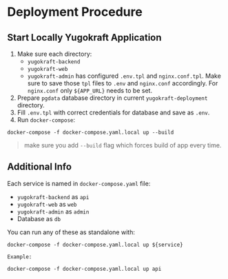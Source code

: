 # Deployment Procedure

## Start Locally Yugokraft Application

1. Make sure each directory:
    - `yugokraft-backend`
    - `yugokraft-web`
    - `yugokraft-admin`
  has configured `.env.tpl` and `nginx.conf.tpl`.
  Make sure to save those `tpl` files to `.env` and `nginx.conf` accordingly.
  For `nginx.conf` only `${APP_URL}` needs to be set.
2. Prepare `pgdata` database directory in current `yugokraft-deployment` directory.
3. Fill `.env.tpl` with correct credentials for database and save as `.env`.
4. Run `docker-compose`:
```
docker-compose -f docker-compose.yaml.local up --build
```
> make sure you add `--build` flag which forces build of app every time.
>


## Additional Info

Each service is named in `docker-compose.yaml` file:
- `yugokraft-backend` as `api`
- `yugokraft-web` as `web`
- `yugokraft-admin` as `admin`
- Database as `db`

You can run any of these as standalone with:
```
docker-compose -f docker-compose.yaml.local up ${service}

Example:

docker-compose -f docker-compose.yaml.local up api
```
